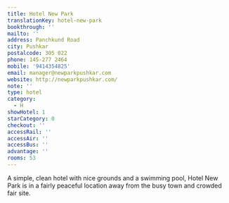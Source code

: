 ```yaml
---
title: Hotel New Park
translationKey: hotel-new-park
bookthrough: ''
mailto: ''
address: Panchkund Road
city: Pushkar
postalcode: 305 022
phone: 145-277 2464
mobile: '9414354825'
email: manager@newparkpushkar.com
website: http://newparkpushkar.com/
note: ''
type: hotel
category:
  - H
showHotel: 1
starCategory: 0
checkout: ''
accessRail: ''
accessAir: ''
accessBus: ''
advantage: ''
rooms: 53
---
```

A simple, clean hotel with nice grounds and a swimming pool, Hotel New Park is in a fairly peaceful location away from the busy town and crowded fair site. 
